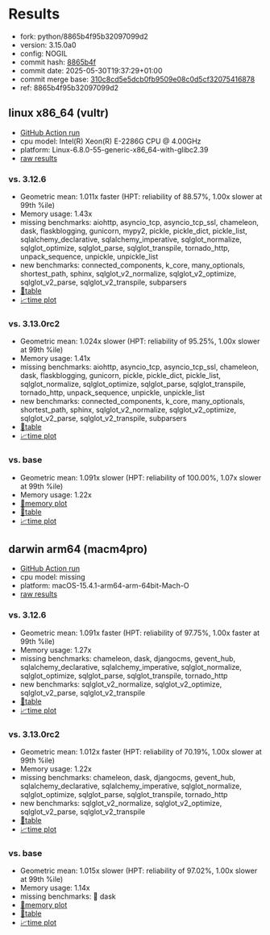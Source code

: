 # Results

- fork: python/8865b4f95b32097099d2
- version: 3.15.0a0
- config: NOGIL
- commit hash: [8865b4f](https://github.com/python/cpython/commit/8865b4f)
- commit date: 2025-05-30T19:37:29+01:00
- commit merge base: [310c8cd5e5dcb0fb9509e08c0d5cf32075416878](https://github.com/python/cpython/commit/310c8cd5e5dcb0fb9509e08c0d5cf32075416878)
- ref: 8865b4f95b32097099d2

## linux x86_64 (vultr)

- [GitHub Action run](https://github.com/facebookexperimental/free-threading-benchmarking/actions/runs/15358142265)
- cpu model: Intel(R) Xeon(R) E-2286G CPU @ 4.00GHz
- platform: Linux-6.8.0-55-generic-x86_64-with-glibc2.39
- [raw results](bm-20250530-vultr-x86_64-python-8865b4f95b32097099d2-3.15.0a0-8865b4f.json)

### vs. 3.12.6

- Geometric mean: 1.011x faster (HPT: reliability of 88.57%, 1.00x slower at 99th %ile)
- Memory usage: 1.43x
- missing benchmarks: aiohttp, asyncio_tcp, asyncio_tcp_ssl, chameleon, dask, flaskblogging, gunicorn, mypy2, pickle, pickle_dict, pickle_list, sqlalchemy_declarative, sqlalchemy_imperative, sqlglot_normalize, sqlglot_optimize, sqlglot_parse, sqlglot_transpile, tornado_http, unpack_sequence, unpickle, unpickle_list
- new benchmarks: connected_components, k_core, many_optionals, shortest_path, sphinx, sqlglot_v2_normalize, sqlglot_v2_optimize, sqlglot_v2_parse, sqlglot_v2_transpile, subparsers
- [📄table](bm-20250530-vultr-x86_64-python-8865b4f95b32097099d2-3.15.0a0-8865b4f-vs-3.12.6.md)
- [📈time plot](bm-20250530-vultr-x86_64-python-8865b4f95b32097099d2-3.15.0a0-8865b4f-vs-3.12.6.svg)

### vs. 3.13.0rc2

- Geometric mean: 1.024x slower (HPT: reliability of 95.25%, 1.00x slower at 99th %ile)
- Memory usage: 1.41x
- missing benchmarks: aiohttp, asyncio_tcp, asyncio_tcp_ssl, chameleon, dask, flaskblogging, gunicorn, pickle, pickle_dict, pickle_list, sqlglot_normalize, sqlglot_optimize, sqlglot_parse, sqlglot_transpile, tornado_http, unpack_sequence, unpickle, unpickle_list
- new benchmarks: connected_components, k_core, many_optionals, shortest_path, sphinx, sqlglot_v2_normalize, sqlglot_v2_optimize, sqlglot_v2_parse, sqlglot_v2_transpile, subparsers
- [📄table](bm-20250530-vultr-x86_64-python-8865b4f95b32097099d2-3.15.0a0-8865b4f-vs-3.13.0rc2.md)
- [📈time plot](bm-20250530-vultr-x86_64-python-8865b4f95b32097099d2-3.15.0a0-8865b4f-vs-3.13.0rc2.svg)

### vs. base

- Geometric mean: 1.091x slower (HPT: reliability of 100.00%, 1.07x slower at 99th %ile)
- Memory usage: 1.22x
- [🧠memory plot](bm-20250530-vultr-x86_64-python-8865b4f95b32097099d2-3.15.0a0-8865b4f-vs-base-mem.svg)
- [📄table](bm-20250530-vultr-x86_64-python-8865b4f95b32097099d2-3.15.0a0-8865b4f-vs-base.md)
- [📈time plot](bm-20250530-vultr-x86_64-python-8865b4f95b32097099d2-3.15.0a0-8865b4f-vs-base.svg)

## darwin arm64 (macm4pro)

- [GitHub Action run](https://github.com/facebookexperimental/free-threading-benchmarking/actions/runs/15358142265)
- cpu model: missing
- platform: macOS-15.4.1-arm64-arm-64bit-Mach-O
- [raw results](bm-20250530-macm4pro-arm64-python-8865b4f95b32097099d2-3.15.0a0-8865b4f.json)

### vs. 3.12.6

- Geometric mean: 1.091x faster (HPT: reliability of 97.75%, 1.00x faster at 99th %ile)
- Memory usage: 1.27x
- missing benchmarks: chameleon, dask, djangocms, gevent_hub, sqlalchemy_declarative, sqlalchemy_imperative, sqlglot_normalize, sqlglot_optimize, sqlglot_parse, sqlglot_transpile, tornado_http
- new benchmarks: sqlglot_v2_normalize, sqlglot_v2_optimize, sqlglot_v2_parse, sqlglot_v2_transpile
- [📄table](bm-20250530-macm4pro-arm64-python-8865b4f95b32097099d2-3.15.0a0-8865b4f-vs-3.12.6.md)
- [📈time plot](bm-20250530-macm4pro-arm64-python-8865b4f95b32097099d2-3.15.0a0-8865b4f-vs-3.12.6.svg)

### vs. 3.13.0rc2

- Geometric mean: 1.012x faster (HPT: reliability of 70.19%, 1.00x slower at 99th %ile)
- Memory usage: 1.22x
- missing benchmarks: chameleon, dask, djangocms, gevent_hub, sqlalchemy_declarative, sqlalchemy_imperative, sqlglot_normalize, sqlglot_optimize, sqlglot_parse, sqlglot_transpile, tornado_http
- new benchmarks: sqlglot_v2_normalize, sqlglot_v2_optimize, sqlglot_v2_parse, sqlglot_v2_transpile
- [📄table](bm-20250530-macm4pro-arm64-python-8865b4f95b32097099d2-3.15.0a0-8865b4f-vs-3.13.0rc2.md)
- [📈time plot](bm-20250530-macm4pro-arm64-python-8865b4f95b32097099d2-3.15.0a0-8865b4f-vs-3.13.0rc2.svg)

### vs. base

- Geometric mean: 1.015x slower (HPT: reliability of 97.02%, 1.00x slower at 99th %ile)
- Memory usage: 1.14x
- missing benchmarks: 🔴 dask
- [🧠memory plot](bm-20250530-macm4pro-arm64-python-8865b4f95b32097099d2-3.15.0a0-8865b4f-vs-base-mem.svg)
- [📄table](bm-20250530-macm4pro-arm64-python-8865b4f95b32097099d2-3.15.0a0-8865b4f-vs-base.md)
- [📈time plot](bm-20250530-macm4pro-arm64-python-8865b4f95b32097099d2-3.15.0a0-8865b4f-vs-base.svg)

